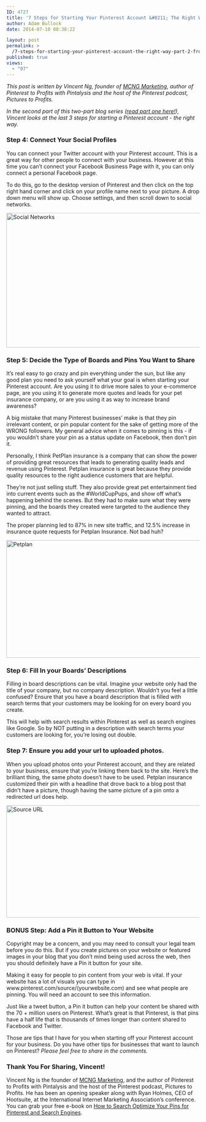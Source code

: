 ```yaml
---
ID: 4727
title: '7 Steps for Starting Your Pinterest Account &#8211; The Right Way &#8211; Part 2'
author: Adam Bullock
date: 2014-07-10 08:38:22

layout: post
permalink: >
  /7-steps-for-starting-your-pinterest-account-the-right-way-part-2-from-vincent-ng-of-mcng-marketing/
published: true
views:
  - "97"
---
```

<p><i>This post is written by Vincent Ng, founder of <a href="http://www.mcngmarketing.com/" target="_blank">MCNG Marketing</a>, author of Pinterest to Profits with Pintalysis and the host of the Pinterest podcast, Pictures to Profits.</i></p>

<p><i>In the second part of this two-part blog series (<a href="http://www.mkgmediagroup.com/7-steps-for-starting-your-pinterest-account-the-right-way-part-1-from-vincent-ng-of-mcng-marketing" target="_blank">read part one here!</a>), Vincent looks at the last 3 steps for starting a Pinterest account - the right way.</i></p>

<!--more-->

<h3>Step 4: Connect Your Social Profiles</h3>

<p>You can connect your Twitter account with your Pinterest account. This is a great way for other people to connect with your business. However at this time you can’t connect your Facebook Business Page with it, you can only connect a personal Facebook page.</p>

<p>To do this, go to the desktop version of Pinterest and then click on the top right hand corner and click on your profile name next to your picture. A drop down menu will show up. Choose settings, and then scroll down to social networks.</p>

<p><a href="http://mkgmediagroup.com/wp-content/uploads/2014/07/Social-Networks.png"><img src="http://mkgmediagroup.com/wp-content/uploads/2014/07/Social-Networks.png" alt="Social Networks" width="738" height="351" class="alignnone size-full wp-image-4729" /></a></p>

<h3>Step 5: Decide the Type of Boards and Pins You Want to Share</h3>

<p>It’s real easy to go crazy and pin everything under the sun, but like any good plan you need to ask yourself what your goal is when starting your Pinterest account. Are you using it to drive more sales to your e-commerce page, are you using it to generate more quotes and leads for your pet insurance company, or are you using it as way to increase brand awareness?</p>

<p>A big mistake that many Pinterest businesses’ make is that they pin irrelevant content, or pin popular content for the sake of getting more of the WRONG followers. My general advice when it comes to pinning is this - if you wouldn’t share your pin as a status update on Facebook, then don’t pin it.</p>

<p>Personally, I think PetPlan insurance is a company that can show the power of providing great resources that leads to generating quality leads and revenue using Pinterest. Petplan insurance is great because they provide quality resources to the right audience customers that are helpful.</p>

<p>They’re not just selling stuff. They also provide great pet entertainment tied into current events such as the #WorldCupPups, and show off what’s happening behind the scenes. But they had to make sure what they were pinning, and the boards they created were targeted to the audience they wanted to attract.</p>

<p>The proper planning led to 87% in new site traffic, and 12.5% increase in insurance quote requests for Petplan Insurance. Not bad huh?</p>

<p><a href="http://mkgmediagroup.com/wp-content/uploads/2014/07/Petplan.png"><img src="http://mkgmediagroup.com/wp-content/uploads/2014/07/Petplan.png" alt="Petplan" width="754" height="307" class="alignnone size-full wp-image-4730" /></a></p>

<h3>Step 6: Fill In your Boards’ Descriptions</h3>

<p>Filling in board descriptions can be vital. Imagine your website only had the title of your company, but no company description. Wouldn’t you feel a little confused? Ensure that you have a board description that is filled with search terms that your customers may be looking for on every board you create.</p>

<p>This will help with search results within Pinterest as well as search engines like Google. So by NOT putting in a description with search terms your customers are looking for, you’re losing out double.</p>

<h3>Step 7: Ensure you add your url to uploaded photos.</h3>

<p>When you upload photos onto your Pinterest account, and they are related to your business, ensure that you’re linking them back to the site. Here’s the brilliant thing, the same photo doesn’t have to be used. Petplan insurance customized their pin with a headline that drove back to a blog post that didn’t have a picture, though having the same picture of a pin onto a redirected url does help.</p>

<p><a href="http://mkgmediagroup.com/wp-content/uploads/2014/07/Source-URL.png"><img src="http://mkgmediagroup.com/wp-content/uploads/2014/07/Source-URL.png" alt="Source URL" width="600" height="293" class="alignnone size-full wp-image-4731" /></a></p>

<h3>BONUS Step: Add a Pin it Button to Your Website</h3>

<p>Copyright may be a concern, and you may need to consult your legal team before you do this. But if you create pictures on your website or featured images in your blog that you don’t mind being used across the web, then you should definitely have a Pin it button for your site.</p>

<p>Making it easy for people to pin content from your web is vital. If your website has a lot of visuals you can type in www.pinterest.com/source/(yourwebsite.com) and see what people are pinning. You will need an account to see this information.</p>

<p>Just like a tweet button, a Pin it button can help your content be shared with the 70 + million users on Pinterest.  What’s great is that Pinterest, is that pins have a half life that is thousands of times longer than content shared  to Facebook and Twitter.</p>

<p>Those are tips that I have for you when starting off your Pinterest account for your business. Do you have other tips for businesses that want to launch on Pinterest? <i>Please feel free to share in the comments.</i></p>

<h3>Thank You For Sharing, Vincent!</h3>

<p>Vincent Ng is the founder of <a href="http://www.mcngmarketing.com/" target="_blank">MCNG Marketing</a>, and the author of Pinterest to Profits with Pintalysis and the host of the Pinterest podcast, Pictures to Profits. He has been an opening speaker along with Ryan Holmes, CEO of Hootsuite, at the International Internet Marketing Association’s conference. You can grab your free e-book on <a href="http://www.mcngmarketing.com/win-a-free-pinterest-consultation/" target="_blank">How to Search Optimize Your Pins for Pinterest and Search Engines</a>.</p>